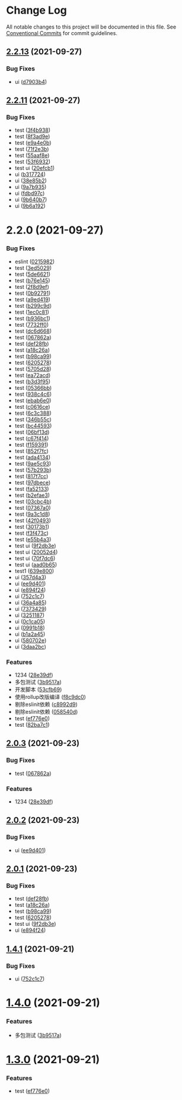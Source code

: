 # Change Log

All notable changes to this project will be documented in this file.
See [Conventional Commits](https://conventionalcommits.org) for commit guidelines.

## [2.2.13](https://coding.jd.com/selling-front/shop-c-components/compare/v2.2.10...v2.2.13) (2021-09-27)


### Bug Fixes

* ui ([d7903b4](https://coding.jd.com/selling-front/shop-c-components/commits/d7903b4257f3e53817c14e0f0ffe3d1b2283303c))





## [2.2.11](https://coding.jd.com/selling-front/shop-c-components/compare/v2.2.0...v2.2.11) (2021-09-27)


### Bug Fixes

* test ([3f4b938](https://coding.jd.com/selling-front/shop-c-components/commits/3f4b938b742734535fbc05529a7458fbba597592))
* test ([8f3ad9e](https://coding.jd.com/selling-front/shop-c-components/commits/8f3ad9eb0a6938d23baf1a9b045a36acd7b7c8b3))
* test ([e9a4e0b](https://coding.jd.com/selling-front/shop-c-components/commits/e9a4e0bb9ddb21eca61c8bae29714744d84b9762))
* test ([71f2e3b](https://coding.jd.com/selling-front/shop-c-components/commits/71f2e3b7a0e75ec13e62d0bcd5df2391e0868fa8))
* test ([55aaf8e](https://coding.jd.com/selling-front/shop-c-components/commits/55aaf8e660c572c15897c8e13c730768da5e741e))
* test ([53f6932](https://coding.jd.com/selling-front/shop-c-components/commits/53f6932e93b73f47fc70abae7f53d20268f81433))
* test ui ([20efcb1](https://coding.jd.com/selling-front/shop-c-components/commits/20efcb12a17515394f95dc5014ae9ac04f1d26d3))
* ui ([b317724](https://coding.jd.com/selling-front/shop-c-components/commits/b317724dff81ddd103de1f307462b6b7fa13a335))
* ui ([38e85b2](https://coding.jd.com/selling-front/shop-c-components/commits/38e85b2234c758c349a981754b63d876d456c120))
* ui ([9a7b935](https://coding.jd.com/selling-front/shop-c-components/commits/9a7b9351c20c0481c16237af80a40833acc8645e))
* ui ([fdbd97c](https://coding.jd.com/selling-front/shop-c-components/commits/fdbd97ca381fc3df1a21f02ec20c68ef0d7e3088))
* ui ([9b640b7](https://coding.jd.com/selling-front/shop-c-components/commits/9b640b7a2d268843964cf02565dad901442ace50))
* ui ([9b6a192](https://coding.jd.com/selling-front/shop-c-components/commits/9b6a1927280d80bb7eb55548f23edc2b7cb553f8))





# 2.2.0 (2021-09-27)


### Bug Fixes

* eslint ([0215982](https://coding.jd.com/selling-front/shop-c-components/commits/02159829855e7951ff7db1eaf04080ec151a8b55))
* test ([3ed5029](https://coding.jd.com/selling-front/shop-c-components/commits/3ed502969ccd9b8763628092e0af1b3796b91432))
* test ([5de6621](https://coding.jd.com/selling-front/shop-c-components/commits/5de6621c05906bf3fc255bdcc3d3a169f817218b))
* test ([b76e145](https://coding.jd.com/selling-front/shop-c-components/commits/b76e145bed50bfe688b4c56929c6ed45f1a1b0f4))
* test ([2f8d9ef](https://coding.jd.com/selling-front/shop-c-components/commits/2f8d9efdb0c92d08cb76bf8b112ef61d8b800708))
* test ([0b92791](https://coding.jd.com/selling-front/shop-c-components/commits/0b927914f6f0783b01cc4eb9b26ac946d1d3fbb8))
* test ([a9ed419](https://coding.jd.com/selling-front/shop-c-components/commits/a9ed4196ce1a699a01cfafee50a2405390ab90d2))
* test ([b299c9d](https://coding.jd.com/selling-front/shop-c-components/commits/b299c9d00c29db938a58523874325f0a25862218))
* test ([1ec0c81](https://coding.jd.com/selling-front/shop-c-components/commits/1ec0c81918b5a5840da4cfbad11dc6197ea93536))
* test ([b936bc1](https://coding.jd.com/selling-front/shop-c-components/commits/b936bc101116bddf7cef104a9b8c8eaf74f024b7))
* test ([7732ff0](https://coding.jd.com/selling-front/shop-c-components/commits/7732ff0d6050b6f9a971c7554353a71dfc681bf0))
* test ([dc6d668](https://coding.jd.com/selling-front/shop-c-components/commits/dc6d66877099571ebe59a6a06912e997340a5a3a))
* test ([067862a](https://coding.jd.com/selling-front/shop-c-components/commits/067862a824d2fcac7493cf0739c2448bca66a3f2))
* test ([def28fb](https://coding.jd.com/selling-front/shop-c-components/commits/def28fb4956df4c4d12e06dd47ffee693924c71e))
* test ([a18c26a](https://coding.jd.com/selling-front/shop-c-components/commits/a18c26a18715e569ef176e52549e71247613de66))
* test ([b98ca99](https://coding.jd.com/selling-front/shop-c-components/commits/b98ca99724bb04dda56568cdd26dc65d41a48e6f))
* test ([6205278](https://coding.jd.com/selling-front/shop-c-components/commits/6205278f116d401e696a740ead1d69d4834619dc))
* test ([5705d28](https://coding.jd.com/selling-front/shop-c-components/commits/5705d28961dd8dcb284c1757fcf86416c077127a))
* test ([ea72acd](https://coding.jd.com/selling-front/shop-c-components/commits/ea72acd4f65b04d10bdc8322749e875bd4f402a5))
* test ([b3d3f95](https://coding.jd.com/selling-front/shop-c-components/commits/b3d3f959e850e4b50ede9872d57ff1bcf061024a))
* test ([05366bb](https://coding.jd.com/selling-front/shop-c-components/commits/05366bbfe0e358c1b9e374969ff133ce0b6f18a3))
* test ([938c4c6](https://coding.jd.com/selling-front/shop-c-components/commits/938c4c6cc9fa6f098252e8c49515569a954f9031))
* test ([ebab6e0](https://coding.jd.com/selling-front/shop-c-components/commits/ebab6e0539a7bef672d5257d69dc3e98c09c4c76))
* test ([c0616ce](https://coding.jd.com/selling-front/shop-c-components/commits/c0616ceee7be5774bfaa36bed0c80309207ac754))
* test ([6c3c388](https://coding.jd.com/selling-front/shop-c-components/commits/6c3c388a480c3111203018495a748aa80b6a5aaf))
* test ([346b55c](https://coding.jd.com/selling-front/shop-c-components/commits/346b55cba822453ca7fcc6ae783703805fd9956f))
* test ([bc44593](https://coding.jd.com/selling-front/shop-c-components/commits/bc44593b7a23a8b64d467e97c7bc51888d64ff6d))
* test ([06bf13d](https://coding.jd.com/selling-front/shop-c-components/commits/06bf13d35f2d0f8d31e162d223e2e8f6de866e03))
* test ([c67f414](https://coding.jd.com/selling-front/shop-c-components/commits/c67f414e72d8ff15777d4e078177c8fcc3354885))
* test ([f159391](https://coding.jd.com/selling-front/shop-c-components/commits/f15939131d2f37510a5478b7470432a7db98b455))
* test ([852f7fc](https://coding.jd.com/selling-front/shop-c-components/commits/852f7fc41f09982299737491b344191de84c4bf4))
* test ([ada4134](https://coding.jd.com/selling-front/shop-c-components/commits/ada41341f833ce8211f9b3b9459d42e4a0e57f32))
* test ([9ae5c93](https://coding.jd.com/selling-front/shop-c-components/commits/9ae5c9324b943d338b2bab6c65936f91aef50b6e))
* test ([57b293b](https://coding.jd.com/selling-front/shop-c-components/commits/57b293b857df37e862f9b3f6f23d236ecbbe3154))
* test ([817f7cc](https://coding.jd.com/selling-front/shop-c-components/commits/817f7cc70d5f3c2fdcbc92d4f5293795fe19cecb))
* test ([97dbece](https://coding.jd.com/selling-front/shop-c-components/commits/97dbece70f9453f21cebd507cd99f9011d4921dd))
* test ([fa52133](https://coding.jd.com/selling-front/shop-c-components/commits/fa52133137c7c361fe1d45698741b161e6bddfa9))
* test ([b2efae3](https://coding.jd.com/selling-front/shop-c-components/commits/b2efae394f355e258e8429a99912a3e95996ee07))
* test ([03cbc4b](https://coding.jd.com/selling-front/shop-c-components/commits/03cbc4b95404d5cb44002b97d05c1bf3c852a349))
* test ([07367a0](https://coding.jd.com/selling-front/shop-c-components/commits/07367a0947ae4b5a10e551f9ed52f5da0dca078c))
* test ([9a3c1d8](https://coding.jd.com/selling-front/shop-c-components/commits/9a3c1d8338e8ecc8e16aa592f83858917bd97fd4))
* test ([42f0493](https://coding.jd.com/selling-front/shop-c-components/commits/42f04933cc4117d154cd5aba3c33d5e66efd8744))
* test ([30173b1](https://coding.jd.com/selling-front/shop-c-components/commits/30173b14f9c2cd701e5ca57f4c71c4b4c789ceb1))
* test ([f3f473c](https://coding.jd.com/selling-front/shop-c-components/commits/f3f473cd36062e17a5485377be19922dc37b4a63))
* test ([e55b4a3](https://coding.jd.com/selling-front/shop-c-components/commits/e55b4a352467b75faff0ed6045489909c284b638))
* test ui ([9f2db3e](https://coding.jd.com/selling-front/shop-c-components/commits/9f2db3e4d75e82070a2f1ff9c548203b2c6a1b47))
* test ui ([20052d4](https://coding.jd.com/selling-front/shop-c-components/commits/20052d4c84657bb54847d8f54350be87b3b83bb0))
* test ui ([70f7dc6](https://coding.jd.com/selling-front/shop-c-components/commits/70f7dc62fe99913ed5d3e6b1795b6c6fcd500fd7))
* test ui ([aad0b65](https://coding.jd.com/selling-front/shop-c-components/commits/aad0b65e61a6da47da959111a8a19cf3b5798c2b))
* test1 ([639e800](https://coding.jd.com/selling-front/shop-c-components/commits/639e80055c4ae43950f32d5981d57d1fa8aaab35))
* ui ([357d4a3](https://coding.jd.com/selling-front/shop-c-components/commits/357d4a3f146fc447a22da770e3de28971bf8c7d6))
* ui ([ee9d401](https://coding.jd.com/selling-front/shop-c-components/commits/ee9d4017b86e067d9090fdd46017965caeca1a2b))
* ui ([e894f24](https://coding.jd.com/selling-front/shop-c-components/commits/e894f241dc2c01455bee6ac074863d006ad6c68e))
* ui ([752c1c7](https://coding.jd.com/selling-front/shop-c-components/commits/752c1c73c03cfe7b5a063da3e4c51e382aa4c157))
* ui ([36a4a85](https://coding.jd.com/selling-front/shop-c-components/commits/36a4a85a8041d9c8d59f974b986efa33b453572c))
* ui ([7373429](https://coding.jd.com/selling-front/shop-c-components/commits/73734298eab2756074184edce6b5e7a4160448fd))
* ui ([3251187](https://coding.jd.com/selling-front/shop-c-components/commits/32511877748340e3b243f5179bcf87201429d8e1))
* ui ([0c1ca05](https://coding.jd.com/selling-front/shop-c-components/commits/0c1ca05b2471cc9403f117f5be1e0a92f72b2241))
* ui ([0991b18](https://coding.jd.com/selling-front/shop-c-components/commits/0991b18c5b9b721ebfd4165e851c5ddcd2c947ab))
* ui ([b1a2a45](https://coding.jd.com/selling-front/shop-c-components/commits/b1a2a450e3e0527442b265b89dc3c64f6927d91f))
* ui ([580702e](https://coding.jd.com/selling-front/shop-c-components/commits/580702ec9e4adbdc9377dd15b9d21f0fdff5dd3d))
* ui ([3daa2bc](https://coding.jd.com/selling-front/shop-c-components/commits/3daa2bca5a5548eb44503b9e87707994e6ad6e3b))


### Features

* 1234 ([28e39df](https://coding.jd.com/selling-front/shop-c-components/commits/28e39df3b5325e3cdac8d79bbbfd9c6bdd19c27d))
* 多包测试 ([3b9517a](https://coding.jd.com/selling-front/shop-c-components/commits/3b9517ac6cda7e78f938bccf8282814bb0131604))
* 开发脚本 ([53cfb69](https://coding.jd.com/selling-front/shop-c-components/commits/53cfb69dc0e512cd16fe8f9ba71a2fb56cae7d71))
* 使用rollup改版编译 ([f8c9dc0](https://coding.jd.com/selling-front/shop-c-components/commits/f8c9dc097374692c89c80b35248bb8c24316b4b3))
* 剔除eslinit依赖 ([c8992d9](https://coding.jd.com/selling-front/shop-c-components/commits/c8992d9bd49e18a05bc04aec2148fea30ea38fc4))
* 剔除eslinit依赖 ([058540d](https://coding.jd.com/selling-front/shop-c-components/commits/058540d776173717f399d2e7bc4daaa263f5f328))
* test ([ef776e0](https://coding.jd.com/selling-front/shop-c-components/commits/ef776e0bb098553c719db25bc445a0850c97db39))
* test ([82ba7c1](https://coding.jd.com/selling-front/shop-c-components/commits/82ba7c1ad90d0286956f49eb9c4765e8183ed59c))





## [2.0.3](https://coding.jd.com/selling-front/shop-c-components/compare/v2.0.2...v2.0.3) (2021-09-23)


### Bug Fixes

* test ([067862a](https://coding.jd.com/selling-front/shop-c-components/commits/067862a824d2fcac7493cf0739c2448bca66a3f2))


### Features

* 1234 ([28e39df](https://coding.jd.com/selling-front/shop-c-components/commits/28e39df3b5325e3cdac8d79bbbfd9c6bdd19c27d))





## [2.0.2](https://coding.jd.com/selling-front/shop-c-components/compare/v2.0.1...v2.0.2) (2021-09-23)


### Bug Fixes

* ui ([ee9d401](https://coding.jd.com/selling-front/shop-c-components/commits/ee9d4017b86e067d9090fdd46017965caeca1a2b))





## [2.0.1](https://coding.jd.com/selling-front/shop-c-components/compare/v1.4.1...v2.0.1) (2021-09-23)


### Bug Fixes

* test ([def28fb](https://coding.jd.com/selling-front/shop-c-components/commits/def28fb4956df4c4d12e06dd47ffee693924c71e))
* test ([a18c26a](https://coding.jd.com/selling-front/shop-c-components/commits/a18c26a18715e569ef176e52549e71247613de66))
* test ([b98ca99](https://coding.jd.com/selling-front/shop-c-components/commits/b98ca99724bb04dda56568cdd26dc65d41a48e6f))
* test ([6205278](https://coding.jd.com/selling-front/shop-c-components/commits/6205278f116d401e696a740ead1d69d4834619dc))
* test ui ([9f2db3e](https://coding.jd.com/selling-front/shop-c-components/commits/9f2db3e4d75e82070a2f1ff9c548203b2c6a1b47))
* ui ([e894f24](https://coding.jd.com/selling-front/shop-c-components/commits/e894f241dc2c01455bee6ac074863d006ad6c68e))





## [1.4.1](https://coding.jd.com/selling-front/shop-c-components/compare/v1.4.0...v1.4.1) (2021-09-21)


### Bug Fixes

* ui ([752c1c7](https://coding.jd.com/selling-front/shop-c-components/commits/752c1c73c03cfe7b5a063da3e4c51e382aa4c157))





# [1.4.0](https://coding.jd.com/selling-front/shop-c-components/compare/v1.3.0...v1.4.0) (2021-09-21)


### Features

* 多包测试 ([3b9517a](https://coding.jd.com/selling-front/shop-c-components/commits/3b9517ac6cda7e78f938bccf8282814bb0131604))





# [1.3.0](https://coding.jd.com/selling-front/shop-c-components/compare/v1.2.31...v1.3.0) (2021-09-21)


### Features

* test ([ef776e0](https://coding.jd.com/selling-front/shop-c-components/commits/ef776e0bb098553c719db25bc445a0850c97db39))
